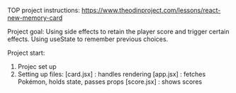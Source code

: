 TOP project instructions: https://www.theodinproject.com/lessons/react-new-memory-card

Project goal: Using side effects to retain the player score and trigger certain effects. Using useState to remember previous choices. 

Project start: 
1. Projec set up
2. Setting up files: 
[card.jsx] : handles rendering 
[app.jsx] : fetches Pokémon, holds state, passes props
[score.jsx] : shows scores